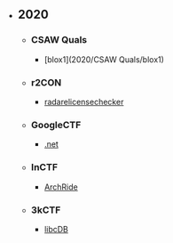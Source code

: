 - ## 2020
    - ### CSAW Quals
        - [blox1](2020/CSAW Quals/blox1)

    - ### r2CON
        - [radarelicensechecker](2020/r2CON/radarelicensechecker)

    - ### GoogleCTF
        - [.net](2020/Google/dotnet)
        
    - ### InCTF
        - [ArchRide](2020/InCTF/ArchRide)
        
    - ### 3kCTF
        - [libcDB](2020/3kCTF/libcDB)